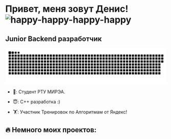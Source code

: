 # Привет, меня зовут Денис! ![happy-happy-happy-happy](https://github.com/DenMeow/DenMeow/assets/127181531/bc9b1125-7b50-49f1-a247-b9fe0eaa700b)

Junior Backend разработчик
--------------------
<p align="center">
 <img width="600" src="github-snake.svg" alt="snake"/>
</p>

- 🔭: Студент РТУ МИРЭА.

- 😇: С++ разработка :)

- 🏋️: Участник Тренировок по Алгоритмам от Яндекс!

🔥 Немного моих проектов:
----------------
